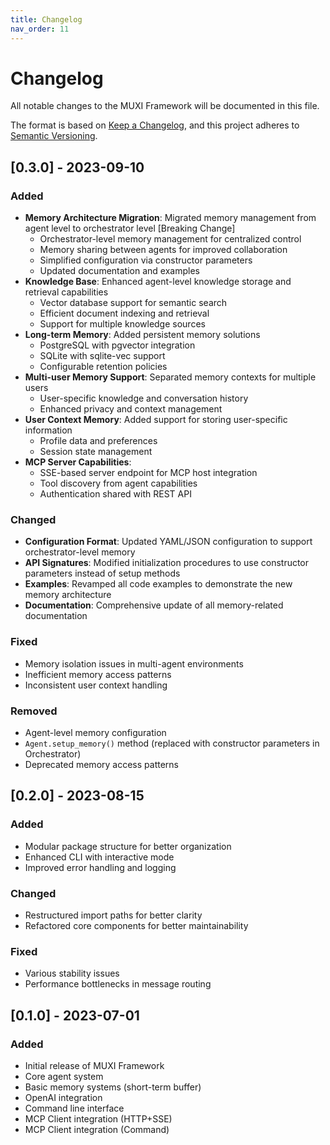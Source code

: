 ```yaml
---
title: Changelog
nav_order: 11
---
```


# Changelog

All notable changes to the MUXI Framework will be documented in this file.

The format is based on [Keep a Changelog](https://keepachangelog.com/en/1.0.0/),
and this project adheres to [Semantic Versioning](https://semver.org/spec/v2.0.0.html).

## [0.3.0] - 2023-09-10

### Added
- **Memory Architecture Migration**: Migrated memory management from agent level to orchestrator level [Breaking Change]
  - Orchestrator-level memory management for centralized control
  - Memory sharing between agents for improved collaboration
  - Simplified configuration via constructor parameters
  - Updated documentation and examples
- **Knowledge Base**: Enhanced agent-level knowledge storage and retrieval capabilities
  - Vector database support for semantic search
  - Efficient document indexing and retrieval
  - Support for multiple knowledge sources
- **Long-term Memory**: Added persistent memory solutions
  - PostgreSQL with pgvector integration
  - SQLite with sqlite-vec support
  - Configurable retention policies
- **Multi-user Memory Support**: Separated memory contexts for multiple users
  - User-specific knowledge and conversation history
  - Enhanced privacy and context management
- **User Context Memory**: Added support for storing user-specific information
  - Profile data and preferences
  - Session state management
- **MCP Server Capabilities**:
  - SSE-based server endpoint for MCP host integration
  - Tool discovery from agent capabilities
  - Authentication shared with REST API

### Changed
- **Configuration Format**: Updated YAML/JSON configuration to support orchestrator-level memory
- **API Signatures**: Modified initialization procedures to use constructor parameters instead of setup methods
- **Examples**: Revamped all code examples to demonstrate the new memory architecture
- **Documentation**: Comprehensive update of all memory-related documentation

### Fixed
- Memory isolation issues in multi-agent environments
- Inefficient memory access patterns
- Inconsistent user context handling

### Removed
- Agent-level memory configuration
- `Agent.setup_memory()` method (replaced with constructor parameters in Orchestrator)
- Deprecated memory access patterns

## [0.2.0] - 2023-08-15

### Added
- Modular package structure for better organization
- Enhanced CLI with interactive mode
- Improved error handling and logging

### Changed
- Restructured import paths for better clarity
- Refactored core components for better maintainability

### Fixed
- Various stability issues
- Performance bottlenecks in message routing

## [0.1.0] - 2023-07-01

### Added
- Initial release of MUXI Framework
- Core agent system
- Basic memory systems (short-term buffer)
- OpenAI integration
- Command line interface
- MCP Client integration (HTTP+SSE)
- MCP Client integration (Command)
